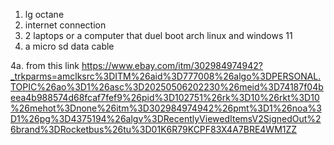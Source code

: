 1. lg octane
2. internet connection
3. 2 laptops or a computer that duel boot arch linux and windows 11
4. a micro sd data cable

4a. from this link https://www.ebay.com/itm/302984974942?_trkparms=amclksrc%3DITM%26aid%3D777008%26algo%3DPERSONAL.TOPIC%26ao%3D1%26asc%3D20250506202230%26meid%3D74187f04beea4b988574d68fcaf7fef9%26pid%3D102751%26rk%3D10%26rkt%3D10%26mehot%3Dnone%26itm%3D302984974942%26pmt%3D1%26noa%3D1%26pg%3D4375194%26algv%3DRecentlyViewedItemsV2SignedOut%26brand%3DRocketbus%26tu%3D01K6R79KCPF83X4A7BRE4WM1ZZ
